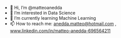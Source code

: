 - 👋 Hi, I’m @matteoanedda
- 👀 I’m interested in Data Science
- 🌱 I’m currently learning Machine Learning
- 📫 How to reach me: anedda.matteo@hotmail.com , www.linkedin.com/in/matteo-anedda-696564211

<!---
matteoanedda/matteoanedda is a ✨ special ✨ repository because its `README.md` (this file) appears on your GitHub profile.
You can click the Preview link to take a look at your changes.
--->
